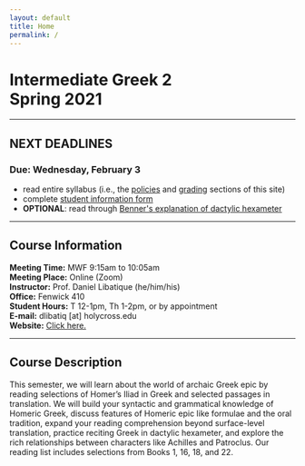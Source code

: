 ```yaml
---
layout: default
title: Home
permalink: /
---
```


# Intermediate Greek 2<br>Spring 2021

***

## NEXT DEADLINES

### Due: Wednesday, February 3
* read entire syllabus (i.e., the [policies](policies) and [grading](grading) sections of this site)
* complete [student information form](https://forms.gle/1EkwwErBKskJxMdt8)
* **OPTIONAL**: read through [Benner's explanation of dactylic hexameter](http://www.perseus.tufts.edu/hopper/disppref?url=/hopper/text?doc=Perseus%3Atext%3A1999.04.0083&default.scheme=appendix%3Apart%3Asection*&default.type=part)

***

## Course Information

**Meeting Time:** MWF 9:15am to 10:05am  
**Meeting Place:**  Online (Zoom)  
**Instructor:** Prof. Daniel Libatique (he/him/his)  
**Office:** Fenwick 410  
**Student Hours:** T 12-1pm, Th 1-2pm, or by appointment  
**E-mail:** dlibatiq [at] holycross.edu  
**Website:** [Click here.](https://libatique.info)

***

## Course Description

This semester, we will learn about the world of archaic Greek epic by reading selections of Homer’s Iliad in Greek and selected passages in translation. We will build your syntactic and grammatical knowledge of Homeric Greek, discuss features of Homeric epic like formulae and the oral tradition, expand your reading comprehension beyond surface-level translation, practice reciting Greek in dactylic hexameter, and explore the rich relationships between characters like Achilles and Patroclus. Our reading list includes selections from Books 1, 16, 18, and 22.
